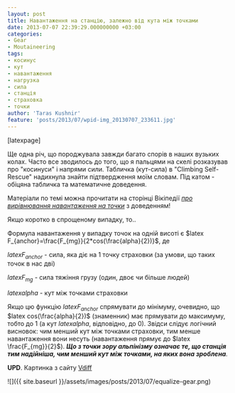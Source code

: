 ```yaml
---
layout: post
title: Навантаження на станцію, залежно від кута між точками
date: 2013-07-07 22:39:29.000000000 +03:00
categories:
- Gear
- Moutaineering
tags:
- косинус
- кут
- навантаження
- нагрузка
- сила
- станція
- страховка
- точки
author: 'Taras Kushnir'
feature: 'posts/2013/07/wpid-img_20130707_233611.jpg'
---
```


[latexpage]

Ще одна річ, що породжувала завжди багато спорів в наших вузьких колах. Часто все зводилось до того, що я пальцями на скелі розказував про "косинуси" і напрями сили. Табличка (кут-сила) в "Climbing Self-Rescue" надихнула знайти підтвердження моїм словам. Під катом - обіцяна табличка та математичне доведення.

<!--more-->

Матеріали по темі можна прочитати на сторінці Вікіпедії <a title="Equalization" href="http://en.wikipedia.org/wiki/Equalization_%28proof%29" target="_blank"><em>про вирівнювання навантаження на точки</em></a> з доведенням!

Якщо коротко в спрощеному випадку, то..

Формула навантаження у випадку точок на одній висоті є $latex F_{anchor}=\frac{F_{mg}}{2*cos(\frac{alpha}{2})}$, де

$latex F_{anchor}$ - сила, яка діє на 1 точку страховки (за умови, що таких точок в нас дві)

$latex F_{mg}$ - сила тяжіння грузу (один, двоє чи більше людей)

$latex alpha$ - кут між точками страховки

Якщо цю функцію $latex F_{anchor}$ спрямувати до мінімуму, очевидно, що $latex cos(\frac{alpha}{2})$ (знаменник) має прямувати до максимуму, тобто до 1 (а кут $latex alpha$, відповідно, до 0). Звідси слідує логічний висновок: чим менший кут між точками страховки, тим менше навантаження вони несуть (навантаження прямує до $latex \frac{F_{mg}}{2}$). <em><strong>Що з точки зору альпінізму означає те, що станція тим надійніша, чим менший кут між точками, на яких вона зроблена</strong>.</em>

<strong>UPD</strong>. Картинка з сайту [Vdiff](http://www.vdiff.co.uk/)

![]({{ site.baseurl }}/assets/images/posts/2013/07/equalize-gear.png)

